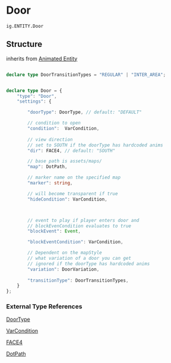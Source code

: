 # Door
`ig.ENTITY.Door`

## Structure
inherits from [Animated Entity](/entities/base/animated-entity.md)

```ts

declare type DoorTransitionTypes = "REGULAR" | "INTER_AREA";


declare type Door = {
    "type": "Door",
    "settings": {

        "doorType": DoorType, // default: "DEFAULT"

        // condition to open
        "condition":  VarCondition,
        
        // view direction
        // set to SOUTH if the doorType has hardcoded anims
        "dir": FACE4, // default: "SOUTH"

        // base path is assets/maps/
        "map": DotPath,

        // marker name on the specified map
        "marker": string, 

        // will become transparent if true
        "hideCondition": VarCondition,



        // event to play if player enters door and 
        // blockEvenCondition evaluates to true
        "blockEvent": Event,

        "blockEventCondition": VarCondition,

        // Dependent on the mapStyle
        // what variation of a door you can get 
        // ignored if the doorType has hardcoded anims
        "variation": DoorVariation,
        
        "transitionType": DoorTransitionTypes,
    }
};
```

### External Type References

[DoorType](/types/door-type.md)

[VarCondition](/types/var-condition.md)

[FACE4](/types/faces/face4.md)

[DotPath](/types/dot-path.md)